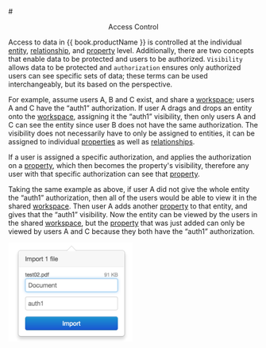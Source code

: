 #<center> Access Control </center>

Access to data in {{ book.productName }} is controlled at the individual [entity](vertices.md), [relationship](edges.md),
and [property](properties.md) level. Additionally, there are two concepts that enable data to be protected and users to
 be authorized. `Visibility` allows data to be protected and `authorization` ensures only authorized users can see specific
 sets of data; these terms can be used interchangeably, but its based on the perspective.

For example, assume users A, B and C exist, and share a [workspace](workspaces.md); users A and C have the “auth1”
authorization. If user A drags and drops an entity onto the [workspace](workspaces.md), assigning it the “auth1”
visibility, then only users A and C can see the entity since user B does not have the same authorization. The
visibility does not necessarily have to only be assigned to entities, it can be assigned to individual
[properties](properties.md) as well as [relationships](edges.md).

If a user is assigned a specific authorization, and applies the authorization on a [property](properties.md), which then
becomes the property's visibility, therefore any user with that specific authorization can see that [property](properties.md).



Taking the same example as above, if user A did not give the whole entity the “auth1” authorization, then all of the
users would be able to view it in the shared [workspace](workspaces.md). Then user A adds another [property](properties.md)
to that entity, and gives that the “auth1” visibility. Now the entity can be viewed by the users in the shared
[workspace](workspaces.md), but the [property](properties.md) that was just added can only be viewed by users A and C
because they both have the “auth1” authorization.


<img src = images/importing-entity.png width="250" height="200">

<!--
TODO:
- labels
- editing
- visibility plugins
-->
